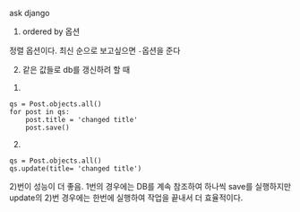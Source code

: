 ask django 


1. ordered by 옵션 

정렬 옵션이다. 최신 순으로 보고싶으면 `-`옵션을 준다 


2. 같은 값들로 db를 갱신하려 할 때

1) 

```
qs = Post.objects.all()
for post in qs:
	post.title = 'changed title'
	post.save() 
```

2)

```
qs = Post.objects.all()
qs.update(title= 'changed title')
```

2)번이 성능이 더 좋음. 1번의 경우에는 DB를 계속 참조하여 하나씩 save를 실행하지만 update의 2)번 경우에는 한번에 실행하여 작업을 끝내서 더 효율적이다. 